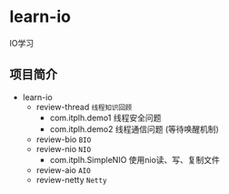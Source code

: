 # learn-io

IO学习

## 项目简介

- learn-io
    - review-thread `线程知识回顾`
        - com.itplh.demo1 线程安全问题
        - com.itplh.demo2 线程通信问题 (等待唤醒机制)
    - review-bio `BIO`
    - review-nio `NIO`
        - com.itplh.SimpleNIO 使用nio读、写、复制文件
    - review-aio `AIO`
    - review-netty `Netty`
